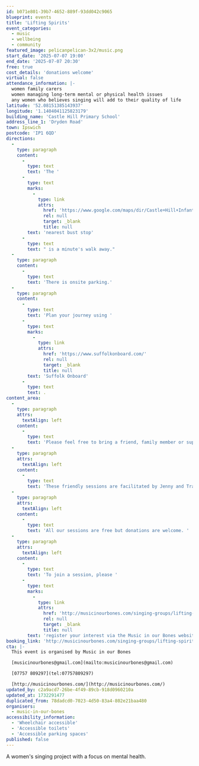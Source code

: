 ```yaml
---
id: b071e801-39b7-4652-889f-93dd042c9065
blueprint: events
title: 'Lifting Spirits'
event_categories:
  - music
  - wellbeing
  - community
featured_image: pelicanpelican-3x2/music.png
start_date: '2025-07-07 19:00'
end_date: '2025-07-07 20:30'
free: true
cost_details: 'donations welcome'
virtual: false
attendance_information: |-
  women family carers
  women managing long-term mental or physical health issues
  any women who believes singing will add to their quality of life
latitude: '52.08151385143937'
longitude: '1.1404041125823179'
building_name: 'Castle Hill Primary School'
address_line_1: 'Dryden Road'
town: Ipswich
postcode: 'IP1 6QD'
directions:
  -
    type: paragraph
    content:
      -
        type: text
        text: 'The '
      -
        type: text
        marks:
          -
            type: link
            attrs:
              href: 'https://www.google.com/maps/dir/Castle+Hill+Infant+and+Junior+Schools/Elmcroft+Road,+Ipswich+IP1+6NE/@52.0809581,1.1390259,18z/data=!3m1!4b1!4m14!4m13!1m5!1m1!1s0x47d9a181833c3a15:0x7493ab4b768175cf!2m2!1d1.1403612!2d52.0813952!1m5!1m1!1s0x47d9a1eabd8dd5b3:0x9bb1701dce7945f3!2m2!1d1.139728!2d52.080521!3e2?entry=ttu&g_ep=EgoyMDI0MTExOS4yIKXMDSoASAFQAw%3D%3D'
              rel: null
              target: _blank
              title: null
        text: 'nearest bust stop'
      -
        type: text
        text: " is a minute's walk away."
  -
    type: paragraph
    content:
      -
        type: text
        text: 'There is onsite parking.'
  -
    type: paragraph
    content:
      -
        type: text
        text: 'Plan your journey using '
      -
        type: text
        marks:
          -
            type: link
            attrs:
              href: 'https://www.suffolkonboard.com/'
              rel: null
              target: _blank
              title: null
        text: 'Suffolk Onboard'
      -
        type: text
        text: .
content_area:
  -
    type: paragraph
    attrs:
      textAlign: left
    content:
      -
        type: text
        text: 'Please feel free to bring a friend, family member or support worker with you! '
  -
    type: paragraph
    attrs:
      textAlign: left
    content:
      -
        type: text
        text: 'These friendly sessions are facilitated by Jenny and Tracy.'
  -
    type: paragraph
    attrs:
      textAlign: left
    content:
      -
        type: text
        text: 'All our sessions are free but donations are welcome. '
  -
    type: paragraph
    attrs:
      textAlign: left
    content:
      -
        type: text
        text: 'To join a session, please '
      -
        type: text
        marks:
          -
            type: link
            attrs:
              href: 'http://musicinourbones.com/singing-groups/lifting-spirits/'
              rel: null
              target: _blank
              title: null
        text: 'register your interest via the Music in our Bones website.'
booking_link: 'http://musicinourbones.com/singing-groups/lifting-spirits/'
cta: |-
  This event is organised by Music in our Bones

  [musicinourbones@gmail.com](mailto:musicinourbones@gmail.com)

  [07757 809297](tel:07757809297)

  [http://musicinourbones.com/](http://musicinourbones.com/)
updated_by: c2a9acd7-26be-4f49-89cb-918d0960210a
updated_at: 1732291477
duplicated_from: 78dadcd0-7023-4d50-83a4-802e21baa480
organisers:
  - music-in-our-bones
accessibility_information:
  - 'Wheelchair accessible'
  - 'Accessible toilets'
  - 'Accessible parking spaces'
published: false
---
```

A women's singing project with a focus on mental health.